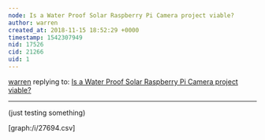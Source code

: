 ```yaml
---
node: Is a Water Proof Solar Raspberry Pi Camera project viable?
author: warren
created_at: 2018-11-15 18:52:29 +0000
timestamp: 1542307949
nid: 17526
cid: 21266
uid: 1
---
```




[warren](../profile/warren) replying to: [Is a Water Proof Solar Raspberry Pi Camera project viable?](../notes/icarito/11-12-2018/is-a-water-proof-solar-raspberry-pi-camera-project-viable)

----
(just testing something)

[graph:/i/27694.csv]
